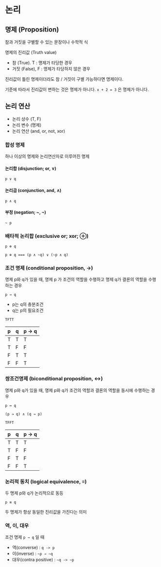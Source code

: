 # 논리

## 명제 (Proposition)

참과 거짓을 구별할 수 있는 문장이나 수학적 식

명제의 진리값 (Truth value)
* 참 (True). T : 명제가 타당한 경우
* 거짓 (False), F : 명제가 타당하지 않은 경우

진리값이 틀린 명제이더라도 참 / 거짓이 구별 가능하다면 명제이다.

기준에 따라서 진리값이 변하는 것은 명제가 아니다. `x + 2 = 3` 은 명제가 아니다.

## 논리 연산

* 논리 상수 (T, F)
* 논리 변수 (명제)
* 논리 연산 (and, or, not, xor)

### 합성 명제

하나 이상의 명제와 논리연산자로 이루어진 명제

#### 논리합 (disjunction; or, ∨)

`p ∨ q`

#### 논리곱 (conjunction, and, ∧)

`p ∧ q`

#### 부정 (negation; ~, ¬)

`~ p`

### 배타적 논리합 (exclusive or; xor; ⊕)

`p ⊕ q`

`p ⊕ q === (p ∧ ~q) ∨ (~p ∧ q)`

### 조건 명제 (conditional proposition, →)

명제 p와 q가 있을 때, 명제 p 가 조건의 역할을 수행하고 명제 q가 결론의 역할을 수행하는 경우

`p → q`

* p는 q의 충분조건
* q는 p의 필요조건

`TFTT`

| p   | q   | p → q |
|-----|-----|-------|
| T   | T   | T     |
| T   | F   | F     |
| F   | T   | T     |
| F   | F   | T     |

### 쌍조건명제 (biconditional proposition, ↔)

명제 p와 q가 있을 때, 명제 p와 q가 조건의 역할과 결론의 역할을 동시에 수행하는 경우

`p ↔ q`

`(p → q) ∧ (q → p)`

`TFFT`

| p   | q   | p → q |
|-----|-----|-------|
| T   | T   | T     |
| T   | F   | F     |
| F   | T   | F     |
| F   | F   | T     |

### 논리적 동치 (logical equivalence, ≡)

두 명제 p와 q가 논리적으로 동등

`p ≡ q`

두 명제가 항상 동일한 진리값을 가진다는 의미 

### 역, 이, 대우

조건 명제 `p → q` 일 때

* 역(converse) : `q -> p`
* 이(inverse) : `~p → ~q`
* 대우(contra positive) : `~q -> ~p`
